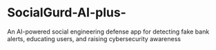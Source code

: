 # SocialGurd-AI-plus-
An AI-powered social engineering defense app for detecting fake bank alerts, educating users, and raising cybersecurity awareness
